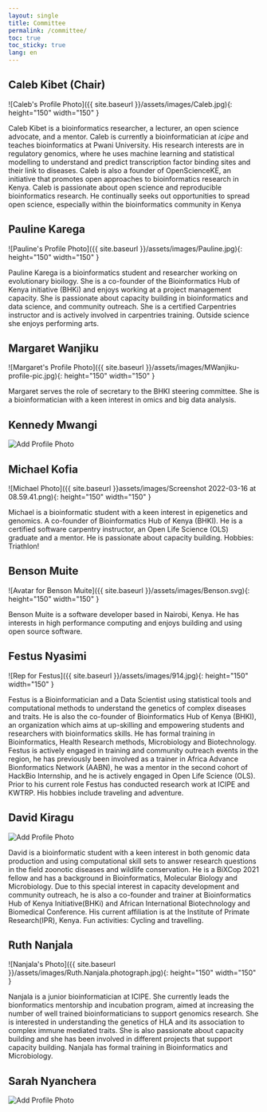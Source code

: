 ```yaml
---
layout: single
title: Committee
permalink: /committee/
toc: true
toc_sticky: true
lang: en
---
```

## Caleb Kibet (Chair)
![Caleb's Profile Photo]({{ site.baseurl }}/assets/images/Caleb.jpg){: height="150" width="150" }

Caleb Kibet is a bioinformatics researcher, a lecturer, an open science advocate, and a mentor. Caleb is currently a bioinformatician at _icipe_ and teaches bioinformatics at Pwani University. His research interests are in regulatory genomics, where he uses machine learning and statistical modelling to understand and predict transcription factor binding sites and their link to diseases. Caleb is also a founder of OpenScienceKE, an initiative that promotes open approaches to bioinformatics research in Kenya. Caleb is passionate about open science and reproducible bioinformatics research. He continually seeks out opportunities to spread open science, especially within the bioinformatics community in Kenya
  
## Pauline Karega
![Pauline's Profile Photo]({{ site.baseurl }}/assets/images/Pauline.jpg){: height="150" width="150" }

Pauline Karega is a bioinformatics student and researcher working on evolutionary bioilogy. She is a co-founder of the Bioinformatics Hub of Kenya initiative (BHKi) and enjoys working at a project management capacity. She is passionate about capacity building in bioinformatics and data science, and community outreach. She is a certified Carpentries instructor and is actively involved in carpentries training. Outside science she enjoys performing arts.    
  
## Margaret Wanjiku
![Margaret's Profile Photo]({{ site.baseurl }}/assets/images/MWanjiku-profile-pic.jpg){: height="150" width="150" }

Margaret serves the role of secretary to the BHKI steering committee. She is a bioinformatician with a keen interest in omics and big data analysis.
  
## Kennedy Mwangi
![Add Profile Photo](https://sbcf.fr/wp-content/uploads/2018/03/sbcf-default-avatar.png)
  
<!--add bio here-->
  
## Michael Kofia
![Michael Photo]({{ site.baseurl }}assets/images/Screenshot 2022-03-16 at 08.59.41.png){: height="150" width="150" }

Michael is a bioinformatic student with a keen interest in epigenetics and genomics. A co-founder of Bioinformatics Hub of Kenya (BHKI). He is a certified software carpentry instructor, an Open Life Science (OLS) graduate and a mentor. He is passionate about capacity building. 
Hobbies: Triathlon!

## Benson Muite
![Avatar for Benson Muite]({{ site.baseurl }}/assets/images/Benson.svg){: height="150" width="150" }

Benson Muite is a software developer based in Nairobi, Kenya. He has interests in high performance computing and enjoys building and using open source software.
  
## Festus Nyasimi
![Rep for Festus]({{ site.baseurl }}/assets/images/914.jpg){: height="150" width="150" }

Festus is a Bioinformatician and a Data Scientist using statistical tools and computational methods to understand the genetics of complex diseases and traits. He is also the co-founder of Bioinformatics Hub of Kenya (BHKI), an organization which aims at up-skilling and empowering students and researchers with bioinformatics skills. He has formal training in Bioinformatics, Health Research methods, Microbiology and Biotechnology. Festus is actively engaged in training and community outreach events in the region, he has previously been involved as a trainer in Africa Advance Bionformatics Network (AABN), he was a mentor in the second cohort of HackBio Internship, and he is actively engaged in Open Life Science (OLS). Prior to his current role Festus has conducted research work at ICIPE and KWTRP. His hobbies include traveling and adventure.
  
## David Kiragu
![Add Profile Photo](https://sbcf.fr/wp-content/uploads/2018/03/sbcf-default-avatar.png)

David is a bioinformatic student with a keen interest in both genomic data production and using computational skill sets to answer research questions in the field zoonotic diseases and wildlife conservation. He is a BiXCop 2021 fellow and has a background in Bioinformatics, Molecular Biology and Microbiology. Due to this special interest in capacity development and community outreach, he is also a co-founder and trainer at Bioinformatics Hub of Kenya Initiative(BHKi) and African International Biotechnology and Biomedical Conference. His current affiliation is at the Institute of Primate Research(IPR), Kenya. Fun activities: Cycling and travelling. 
  
## Ruth Nanjala
![Nanjala's Photo]({{ site.baseurl }}/assets/images/Ruth.Nanjala.photograph.jpg){: height="150" width="150" } 

Nanjala is a junior bioinformatician at ICIPE. She currently leads the bionformatics mentorship and incubation program, aimed at increasing the number of well trained bioinformaticians to support genomics research. She is interested in understanding the genetics of HLA and its association to complex immune mediated traits. She is also passionate about capacity building and she has been involved in different projects that support capacity building. Nanjala has formal training in Bioinformatics and Microbiology.
  
## Sarah Nyanchera
![Add Profile Photo](https://sbcf.fr/wp-content/uploads/2018/03/sbcf-default-avatar.png)

<!--add bio here-->
